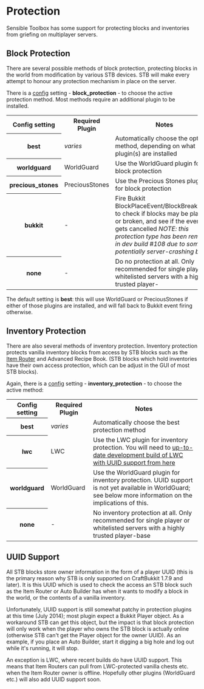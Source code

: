 # Protection
Sensible Toolbox has some support for protecting blocks and inventories from griefing on multiplayer servers.

## Block Protection
There are several possible methods of block protection, protecting blocks in the world from modification by various STB devices.  STB will make every attempt to honour any protection mechanism in place on the server.

There is a [config](slimefun/SensibleToolbox/configuration.md) setting - <strong>block_protection</strong> - to choose the active protection method.  Most methods require an additional plugin to be installed.

<table><tbody><tr><th>Config setting</th><th>Required Plugin</th><th>Notes</th></tr>
<tr><th>best</th><td><em>varies</em></td><td>Automatically choose the optimal method, depending on what plugin(s) are installed</td></tr>
<tr><th>worldguard</th><td>WorldGuard</td><td>Use the WorldGuard plugin for block protection</td></tr>
<tr><th>precious_stones</th><td>PreciousStones</td><td>Use the Precious Stones plugin for block protection</td></tr>
<tr><th>bukkit</th><td>-</td><td>Fire Bukkit BlockPlaceEvent/BlockBreakEvent to check if blocks may be placed or broken, and see if the event gets cancelled <em>NOTE: this protection type has been removed in dev build #108 due to some potentially server-crashing bugs</em></td></tr>
<tr><th>none</th><td>-</td><td>Do no protection at all.  Only recommended for single player or whitelisted servers with a highly trusted player-</td></tr>
</tbody></table>

The default setting is <strong>best</strong>: this will use WorldGuard or PreciousStones if either of those plugins are installed, and will fall back to Bukkit event firing otherwise.

## Inventory Protection
There are also several methods of inventory protection.  Inventory protection protects vanilla inventory blocks from access by STB blocks such as the [Item Router](slimefun/SensibleToolbox/Items/routing.md) and Advanced Recipe Book.  (STB blocks which hold inventories have their own access protection, which can be adjust in the GUI of most STB blocks).

Again, there is a [config](slimefun/SensibleToolbox/configuration.md) setting - <strong>inventory_protection</strong> - to choose the active method:

<table><tbody><tr><th>Config setting</th><th>Required Plugin</th><th>Notes</th></tr>
<tr><th>best</th><td><em>varies</em></td><td>Automatically choose the best protection method</td></tr>
<tr><th>lwc</th><td>LWC</td><td>Use the LWC plugin for inventory protection.  You will need to <a href="http://dev.bukkit.org/bukkit-plugins/lwc/" rel="nofollow">up-to-date development build of LWC with UUID support from here</a></td></tr>
<tr><th>worldguard</th><td>WorldGuard</td><td>Use the WorldGuard plugin for inventory protection.  UUID support is not yet available in WorldGuard; see below more information on the implications of this.</td></tr>
<tr><th>none</th><td>-</td><td>No inventory protection at all.  Only recommended for single player or whitelisted servers with a highly trusted player-base</td></tr>
</tbody></table>

## UUID Support
All STB blocks store owner information in the form of a player UUID (this is the primary reason why STB is only supported on CraftBukkit 1.7.9 and later).  It is this UUID which is used to check the access an STB block such as the Item Router or Auto Builder has when it wants to modify a block in the world, or the contents of a vanilla inventory.

Unfortunately, UUID support is still somewhat patchy in protection plugins at this time (July 2014); most plugin expect a Bukkit Player object.  As a workaround STB can get this object, but the impact is that block protection will only work when the player who owns the STB block is actually online (otherwise STB can't get the Player object for the owner UUID).  As an example, if you place an Auto Builder, start it digging a big hole and log out while it's running, it will stop.

An exception is LWC, where recent builds do have UUID support.  This means that Item Routers can pull from LWC-protected vanilla chests etc. when the Item Router owner is offline.  Hopefully other plugins (WorldGuard etc.) will also add UUID support soon.
